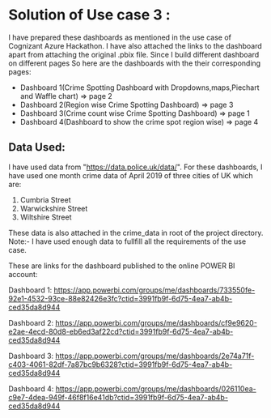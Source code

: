 # Solution of Use case 3 :

I have prepared these dashboards as mentioned in the use case of Cognizant Azure Hackathon. I have also attached the links to the dashboard apart from attaching the 
original .pbix file. Since I build different dashboard on different pages So here are the dashboards with the their corresponding pages:

- Dashboard 1(Crime Spotting Dashboard with Dropdowns,maps,Piechart and Waffle chart) => page 2
- Dashboard 2(Region wise Crime Spotting Dashboard) => page 3
- Dashboard 3(Crime count wise Crime Spotting Dashboard) => page 1
- Dashboard 4(Dashboard to show the crime spot region wise) => page 4

## Data Used:

I have used data from "https://data.police.uk/data/". For these dashboards, I have used one month crime data of April 2019 of three cities of UK which are:
1. Cumbria Street
2. Warwickshire Street
3. Wiltshire Street

These data is also attached in the crime_data in root of the project directory. 
Note:- I have used enough data to fullfill all the requirements of the use case.

These are links for the dashboard published to the online POWER BI account:

Dashboard 1: https://app.powerbi.com/groups/me/dashboards/733550fe-92e1-4532-93ce-88e82426e3fc?ctid=3991fb9f-6d75-4ea7-ab4b-ced35da8d944

Dashboard 2: https://app.powerbi.com/groups/me/dashboards/cf9e9620-e2ae-4ecd-80d8-eb6ed3af22cd?ctid=3991fb9f-6d75-4ea7-ab4b-ced35da8d944

Dashboard 3: https://app.powerbi.com/groups/me/dashboards/2e74a71f-c403-4061-82df-7a87bc9b6328?ctid=3991fb9f-6d75-4ea7-ab4b-ced35da8d944

Dashboard 4: https://app.powerbi.com/groups/me/dashboards/026110ea-c9e7-4dea-949f-46f8f16e41db?ctid=3991fb9f-6d75-4ea7-ab4b-ced35da8d944
